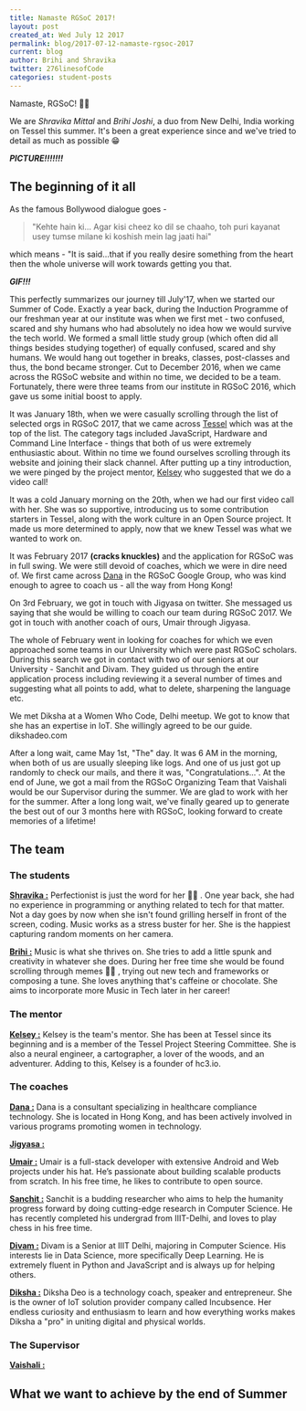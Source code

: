 ```yaml
---
title: Namaste RGSoC 2017!
layout: post
created_at: Wed July 12 2017
permalink: blog/2017-07-12-namaste-rgsoc-2017
current: blog
author: Brihi and Shravika
twitter: 276linesofCode
categories: student-posts
---
```

Namaste, RGSoC! 🙏🏼

We are _Shravika Mittal_ and _Brihi Joshi_, a duo from New Delhi, India working on Tessel this summer. It's been a great experience since and we've tried to detail as much as possible 😁

___PICTURE!!!!!!!___

## The beginning of it all

As the famous Bollywood dialogue goes -
> "Kehte hain ki...
> Agar kisi cheez ko dil se chaaho, toh puri kayanat usey tumse milane ki koshish mein lag jaati hai"

which means - "It is said...that if you really desire something from the heart then the whole universe will work towards getting you that.

___GIF!!!___

This perfectly summarizes our journey till July'17, when we started our Summer of Code. Exactly a year back, during the Induction Programme of our freshman year at our institute was when we first met - two confused, scared and shy humans who had absolutely no idea how we would survive the tech world. We formed a small little study group (which often did all things besides studying together) of equally confused, scared and shy humans. We would hang out together in breaks, classes, post-classes and thus, the bond became stronger.
Cut to December 2016, when we came across the RGSoC website and within no time, we decided to be a team. Fortunately, there were three teams from our institute in RGSoC 2016, which gave us some initial boost to apply.

It was January 18th, when we were casually scrolling through the list of selected orgs in RGSoC 2017, that we came across [Tessel](https://tessel.io/) which was at the top of the list. The category tags included JavaScript, Hardware and Command Line Interface - things that both of us were extremely enthusiastic about. Within no time we found ourselves scrolling through its website and joining their slack channel. After putting up a tiny introduction, we were pinged by the project mentor, [Kelsey](https://twitter.com/ifoundtheme) who suggested that we do a video call!

It was a cold January morning on the 20th, when we had our first video call with her. She was so supportive, introducing us to some contribution starters in Tessel, along with the work culture in an Open Source project. It made us more determined to apply, now that we knew Tessel was what we wanted to work on.

It was February 2017 **(cracks knuckles)** and the application for RGSoC was in full swing. We were still devoid of coaches, which we were in dire need of. We first came across [Dana]() in the RGSoC Google Group, who was kind enough to agree to coach us - all the way from Hong Kong!

On 3rd February, we got in touch with Jigyasa on twitter. She messaged us saying that she would be willing to coach our team during RGSoC 2017. We got in touch with another coach of ours, Umair through Jigyasa.

The whole of February went in looking for coaches for which we even approached some teams in our University which were past RGSoC scholars. During this search we got in contact with two of our seniors at our University - Sanchit and Divam. They guided us through the entire application process including reviewing it a several number of times and suggesting what all points to add, what to delete, sharpening the language etc.

We met Diksha at a Women Who Code, Delhi meetup. We got to know that she has an expertise in IoT. She willingly agreed to be our guide.
dikshadeo.com

After a long wait, came May 1st, "The" day. It was 6 AM in the morning, when both of us are usually sleeping like logs. And one of us just got up randomly to check our mails, and there it was, "Congratulations...". At the end of June, we got a mail from the RGSoC Organizing Team that Vaishali would be our Supervisor during the summer. We are glad to work with her for the summer. After a long long wait, we've finally geared up to generate the best out of our 3 months here with RGSoC, looking forward to create memories of a lifetime!

## The team

### The students

[__Shravika :__](https://twitter.com/shravika_mittal)  Perfectionist is just the word for her 💆🏽 . One year back, she had no experience in programming or anything related to tech for that matter. Not a day goes by now when she isn't found grilling herself in front of the screen, coding. Music works as a stress buster for her. She is the happiest capturing random moments on her camera.

[__Brihi :__](https://twitter.com/BrihiJ) Music is what she thrives on. She tries to add a little spunk and creativity in whatever she does. During her free time she would be found scrolling through memes 💁🏽 , trying out new tech and frameworks or composing a tune. She loves anything that's caffeine or chocolate. She aims to incorporate more Music in Tech later in her career!

### The mentor

[__Kelsey :__](https://twitter.com/ifoundtheme) Kelsey is the team's mentor. She has been at Tessel since its beginning and is a member of the Tessel Project Steering Committee. She is also a neural engineer, a cartographer, a lover of the woods, and an adventurer. Adding to this, Kelsey is a founder of hc3.io.

### The coaches

[__Dana :__](https://www.linkedin.com/in/danatuoliu/) Dana is a consultant specializing in healthcare compliance technology. She is located in Hong Kong, and has been actively involved in various programs promoting women in technology.

[__Jigyasa :__](https://twitter.com/jigyasa_grover)

[__Umair :__](https://twitter.com/omerjerk) Umair is a full-stack developer with extensive Android and Web projects under his hat. He’s passionate about building scalable products from scratch. In his free time, he likes to contribute to open source.

[__Sanchit :__](https://www.linkedin.com/in/iamsanchitgupta/) Sanchit is a budding researcher who aims to help the humanity progress forward by doing cutting-edge research in Computer Science. He has recently completed his undergrad from IIIT-Delhi, and loves to play chess in his free time.

[__Divam :__](https://github.com/divamgupta) Divam is a Senior at IIIT Delhi, majoring in Computer Science. His interests lie in Data Science, more specifically Deep Learning. He is extremely fluent in Python and JavaScript and is always up for helping others.

[__Diksha :__](http://dikshadeo.com/) Diksha Deo is a technology coach, speaker and entrepreneur. She is the owner of IoT solution provider company called Incubsence. Her endless curiosity and enthusiasm to learn and how everything works makes Diksha a "pro" in uniting digital and physical worlds.

### The Supervisor

[__Vaishali :__](http://vaishalithakkar.in/)

## What we want to achieve by the end of Summer

